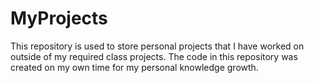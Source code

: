 # MyProjects

This repository is used to store personal projects that I have worked on outside of my required class projects. The code in this repository was created on my own time for my personal knowledge growth. 
